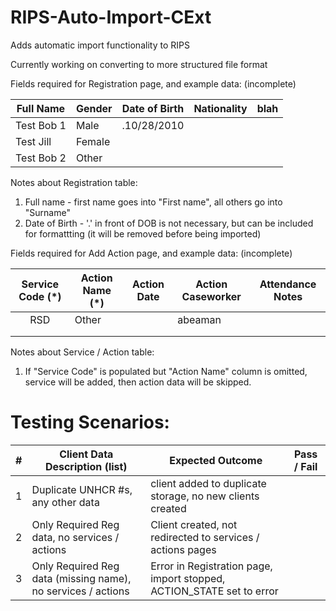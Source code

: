 # RIPS-Auto-Import-CExt
Adds automatic import functionality to RIPS

Currently working on converting to more structured file format

Fields required for Registration page, and example data: (incomplete)

| Full Name | Gender | Date of Birth | Nationality | blah |
|-----------|--------|---------------|-------------|------|
|Test Bob 1 | Male   |  .10/28/2010  |             |      |
|Test Jill  | Female |               |             |      |
|Test Bob 2 | Other  |               |             |      |

Notes about Registration table:
1) Full name - first name goes into "First name", all others go into "Surname"
2) Date of Birth - '.' in front of DOB is not necessary, but can be included for formattting (it will be removed before being imported)

Fields required for Add Action page, and example data: (incomplete)

| Service Code (*) | Action Name (*) | Action Date | Action Caseworker | Attendance Notes |
|:----------------:|-----------------|-------------|-------------------|------------------|
|        RSD       | Other           |             | abeaman           |                  |
|                  |                 |             |                   |                  |
|                  |                 |             |                   |                  |

Notes about Service / Action table:
1) If "Service Code" is populated but "Action Name" column is omitted, service will be added, then action data will be skipped.

# Testing Scenarios:
|#| Client Data Description (list) |Expected Outcome| Pass / Fail |
|-|------------------------------|----------------|-------------|
|1|Duplicate UNHCR #s, any other data|client added to duplicate storage, no new clients created||
|2|Only Required Reg data, no services / actions|Client created, not redirected to services / actions pages||
|3|Only Required Reg data (missing name), no services / actions|Error in Registration page, import stopped, ACTION_STATE set to error||
